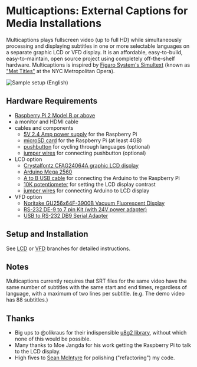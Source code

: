 # Multicaptions: External Captions for Media Installations

Multicaptions plays fullscreen video (up to full HD) while simultaneously processing and displaying subtitles in one or more selectable languages on a separate graphic LCD or VFD display. It is an affordable, easy-to-build, easy-to-maintain, open source project using completely off-the-shelf hardware. Multicaptions is inspired by [Figaro System's Simultext](http://www.figaro-systems.com/simultextreg.html) (known as ["Met Titles"](http://www.nytimes.com/1995/10/02/arts/reinventing-supertitles-how-the-met-did-it.html?pagewanted=all) at the NYC Metropolitan Opera).

![Sample setup (English)](https://github.com/jasoneppink/multicaptions/blob/master/docs/sample.gif)

## Hardware Requirements
* [Raspberry Pi 2 Model B or above](https://www.adafruit.com/product/3055)
* a monitor and HDMI cable
* cables and components
  * [5V 2.4 Amp power supply](https://www.adafruit.com/product/1995) for the Raspberry Pi
  * [microSD card](https://www.adafruit.com/product/102) for the Raspberry Pi (at least 4GB)
  * [pushbutton](https://www.adafruit.com/product/558) for cycling through languages (optional)
  * [jumper wires](https://www.adafruit.com/product/826) for connecting pushbutton (optional)
* LCD option
  * [Crystalfontz CFAG24064A graphic LCD display](https://www.crystalfontz.com/product/cfag24064attitz-240x64-display-module-graphic)
  * [Arduino Mega 2560](https://www.adafruit.com/product/191)
  * [A to B USB cable](https://www.adafruit.com/product/62) for connecting the Arduino to the Raspberry Pi
  * [10K potentiometer](https://www.adafruit.com/product/562) for setting the LCD display contrast
  * [jumper wires](https://www.adafruit.com/product/826) for connecting Arduino to LCD display
* VFD option
  * [Noritake GU256x64F-3900B Vacuum Fluorescent Display](https://www.noritake-elec.com/products/model?part=GU256X64F-3900B)
  * [RS-232 DE-9 to 7 pin Kit (with 24V power adapter)](http://noritake-vfd.com/sck-ca07pw06-n1.aspx)
  * [USB to RS-232 DB9 Serial Adapter](https://www.amazon.com/Plugable-Adapter-Prolific-PL2303HX-Chipset/dp/B00425S1H8)


## Setup and Installation
See [LCD](https://github.com/jasoneppink/multicaptions/tree/LCD) or [VFD](https://github.com/jasoneppink/multicaptions/tree/VFD) branches for detailed instructions.

## Notes
Multicaptions currently requires that SRT files for the same video have the same number of subtitles with the same start and end times, regardless of language, with a maximum of two lines per subtitle. (e.g. The demo video has 88 subtitles.)

## Thanks
* Big ups to @olikraus for their indispensible [u8g2 library](https://github.com/olikraus/u8g2), without which none of this would be possible.
* Many thanks to Moe Jangda for his work getting the Raspberry Pi to talk to the LCD display.
* High fives to [Sean McIntyre](https://github.com/boxysean) for polishing ("refactoring") my code.
